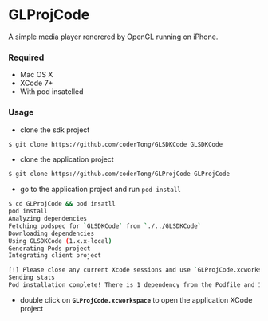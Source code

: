 # GLProjCode
A simple media player renerered by OpenGL running on iPhone.

### Required
* Mac OS X
* XCode 7+
* With pod insatelled

### Usage

* clone the sdk project

```bash
$ git clone https://github.com/coderTong/GLSDKCode GLSDKCode
```

* clone the application project

```bash
$ git clone https://github.com/coderTong/GLProjCode GLProjCode
```

* go to the application project and run `pod install`


```bash
$ cd GLProjCode && pod insatll
pod install
Analyzing dependencies
Fetching podspec for `GLSDKCode` from `./../GLSDKCode`
Downloading dependencies
Using GLSDKCode (1.x.x-local)
Generating Pods project
Integrating client project

[!] Please close any current Xcode sessions and use `GLProjCode.xcworkspace` for this project from now on.
Sending stats
Pod installation complete! There is 1 dependency from the Podfile and 1 total pod installed.
```

* double click on **`GLProjCode.xcworkspace`** to open the application XCode project